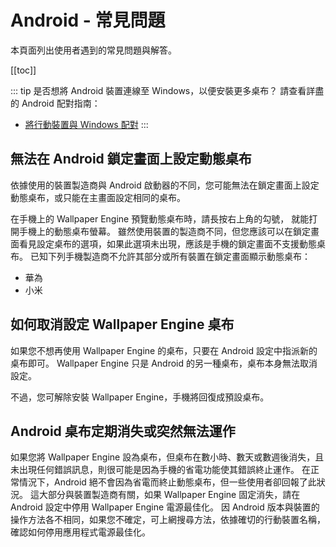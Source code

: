 # Android - 常見問題

本頁面列出使用者遇到的常見問題與解答。

[[toc]]

::: tip
是否想將 Android 裝置連線至 Windows，以便安裝更多桌布？ 請查看詳盡的 Android 配對指南：

* [將行動裝置與 Windows 配對](/mobile/pairing.html)
:::

## 無法在 Android 鎖定畫面上設定動態桌布

依據使用的裝置製造商與 Android 啟動器的不同，您可能無法在鎖定畫面上設定動態桌布，或只能在主畫面設定相同的桌布。

在手機上的 Wallpaper Engine 預覽動態桌布時，請長按右上角的勾號， 就能打開手機上的動態桌布螢幕。 雖然使用裝置的製造商不同，但您應該可以在鎖定畫面看見設定桌布的選項，如果此選項未出現，應該是手機的鎖定畫面不支援動態桌布。 已知下列手機製造商不允許其部分或所有裝置在鎖定畫面顯示動態桌布：

* 華為
* 小米

## 如何取消設定 Wallpaper Engine 桌布

如果您不想再使用 Wallpaper Engine 的桌布，只要在 Android 設定中指派新的桌布即可。 Wallpaper Engine 只是 Android 的另一種桌布，桌布本身無法取消設定。

不過，您可解除安裝 Wallpaper Engine，手機將回復成預設桌布。

## Android 桌布定期消失或突然無法運作

如果您將 Wallpaper Engine 設為桌布，但桌布在數小時、數天或數週後消失，且未出現任何錯誤訊息，則很可能是因為手機的省電功能使其錯誤終止運作。 在正常情況下，Android 絕不會因為省電而終止動態桌布，但一些使用者卻回報了此狀況。 這大部分與裝置製造商有關，如果 Wallpaper Engine 固定消失，請在 Android 設定中停用 Wallpaper Engine 電源最佳化。 因 Android 版本與裝置的操作方法各不相同，如果您不確定，可上網搜尋方法，依據確切的行動裝置名稱，確認如何停用應用程式電源最佳化。